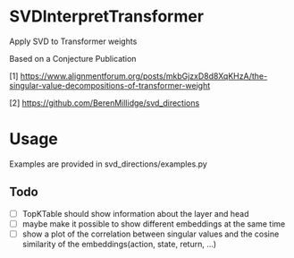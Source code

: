 # SVDInterpretTransformer

Apply SVD to Transformer weights

Based on a Conjecture Publication

[1] https://www.alignmentforum.org/posts/mkbGjzxD8d8XqKHzA/the-singular-value-decompositions-of-transformer-weight

[2] https://github.com/BerenMillidge/svd_directions

# Usage

Examples are provided in svd_directions/examples.py

## Todo

- [ ] TopKTable should show information about the layer and head
- [ ] maybe make it possible to show different embeddings at the same time
- [ ] show a plot of the correlation between singular values and the cosine similarity of the embeddings(action, state, return, ...)